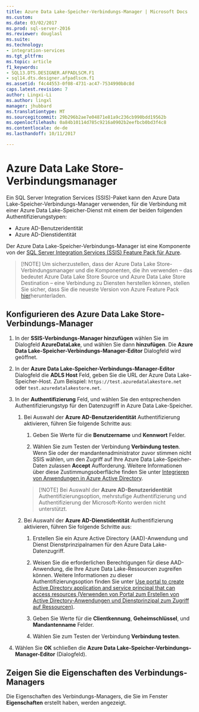 ```yaml
---
title: Azure Data Lake-Speicher-Verbindungs-Manager | Microsoft Docs
ms.custom: 
ms.date: 03/02/2017
ms.prod: sql-server-2016
ms.reviewer: douglasl
ms.suite: 
ms.technology:
- integration-services
ms.tgt_pltfrm: 
ms.topic: article
f1_keywords:
- SQL13.DTS.DESIGNER.AFPADLSCM.F1
- sql14.dts.designer.afpadlscm.f1
ms.assetid: f4c44553-0f08-4731-ac47-7534990b8c8d
caps.latest.revision: 7
author: Lingxi-Li
ms.author: lingxl
manager: jhubbard
ms.translationtype: MT
ms.sourcegitcommit: 29b296b2ae7e04871e81a9c236cb990bdd19562b
ms.openlocfilehash: 0a84b10114d785c9216a0902b2eefbcb0bd3f4c8
ms.contentlocale: de-de
ms.lasthandoff: 10/11/2017

---
```

# <a name="azure-data-lake-store-connection-manager"></a>Azure Data Lake Store-Verbindungsmanager
Ein SQL Server Integration Services (SSIS)-Paket kann den Azure Data Lake-Speicher-Verbindungs-Manager verwenden, für die Verbindung mit einer Azure Data Lake-Speicher-Dienst mit einem der beiden folgenden Authentifizierungstypen:
-   Azure AD-Benutzeridentität
-   Azure AD-Dienstidentität 

Der Azure Data Lake-Speicher-Verbindungs-Manager ist eine Komponente von der [SQL Server Integration Services (SSIS) Feature Pack für Azure](../../integration-services/azure-feature-pack-for-integration-services-ssis.md).

>   [!NOTE]
> Um sicherzustellen, dass der Azure Data Lake Store-Verbindungsmanager und die Komponenten, die ihn verwenden – das bedeutet Azure Data Lake Store Source und Azure Data Lake Store Destination – eine Verbindung zu Diensten herstellen können, stellen Sie sicher, dass Sie die neueste Version von Azure Feature Pack [hier](https://www.microsoft.com/download/details.aspx?id=49492)herunterladen. 
 
## <a name="configure-the-azure-data-lake-store-connection-manager"></a>Konfigurieren des Azure Data Lake Store-Verbindungs-Manager

1.  In der **SSIS-Verbindungs-Manager hinzufügen** wählen Sie im Dialogfeld **AzureDataLake**, und wählen Sie dann **hinzufügen**. Die **Azure Data Lake-Speicher-Verbindungs-Manager-Editor** Dialogfeld wird geöffnet.
  
2.  In der **Azure Data Lake-Speicher-Verbindungs-Manager-Editor** Dialogfeld die **ADLS Host** Feld, geben Sie die URL der Azure Data Lake-Speicher-Host. Zum Beispiel: `https://test.azuredatalakestore.net` oder `test.azuredatalakestore.net`.
  
3.  In der **Authentifizierung** Feld, und wählen Sie den entsprechenden Authentifizierungstyp für den Datenzugriff in Azure Data Lake-Speicher.

    1.  Bei Auswahl der **Azure AD-Benutzeridentität** Authentifizierung aktivieren, führen Sie folgende Schritte aus:
        1. Geben Sie Werte für die **Benutzername** und **Kennwort** Felder. 
    
        2. Wählen Sie zum Testen der Verbindung **Verbindung testen**. Wenn Sie oder der mandantenadministrator zuvor stimmen nicht SSIS wählen, um den Zugriff auf Ihre Azure Data Lake-Speicher-Daten zulassen **Accept** Aufforderung. Weitere Informationen über diese Zustimmungsoberfläche finden Sie unter [Integrieren von Anwendungen in Azure Active Directory](https://docs.microsoft.com/en-us/azure/active-directory/active-directory-integrating-applications#updating-an-application).
    
        >   [!NOTE] 
        > Bei Auswahl der **Azure AD-Benutzeridentität** Authentifizierungsoption, mehrstufige Authentifizierung und Authentifizierung der Microsoft-Konto werden nicht unterstützt.
    
    2. Bei Auswahl der **Azure AD-Dienstidentität** Authentifizierung aktivieren, führen Sie folgende Schritte aus:
        1. Erstellen Sie ein Azure Active Directory (AAD)-Anwendung und Dienst Dienstprinzipalnamen für den Azure Data Lake-Datenzugriff.
    
        2. Weisen Sie die erforderlichen Berechtigungen für diese AAD-Anwendung, die Ihre Azure Data Lake-Ressourcen zugreifen können. Weitere Informationen zu dieser Authentifizierungsoption finden Sie unter [Use portal to create Active Directory application and service principal that can access resources (Verwenden von Portal zum Erstellen von Active Directory-Anwendungen und Dienstprinzipal zum Zugriff auf Ressourcen)](https://docs.microsoft.com/en-us/azure/azure-resource-manager/resource-group-create-service-principal-portal).
    
        3. Geben Sie Werte für die **Clientkennung**, **Geheimschlüssel**, und **Mandantenname** Felder.
    
        4. Wählen Sie zum Testen der Verbindung **Verbindung testen**.  
  
6.  Wählen Sie **OK** schließen die **Azure Data Lake-Speicher-Verbindungs-Manager-Editor** (Dialogfeld).  

## <a name="view-the-properties-of-the-connection-manager"></a>Zeigen Sie die Eigenschaften des Verbindungs-Managers
Die Eigenschaften des Verbindungs-Managers, die Sie im Fenster **Eigenschaften** erstellt haben, werden angezeigt.  
  
  
